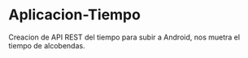 # Aplicacion-Tiempo

Creacion de API REST del tiempo para subir a Android, nos muetra el tiempo de alcobendas.
